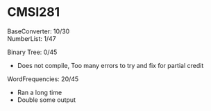# CMSI281
BaseConverter: 10/30  
NumberList: 1/47

Binary Tree: 0/45
  * Does not compile, Too many errors to try and fix for partial credit

WordFrequencies: 20/45
  * Ran a long time
  * Double some output
